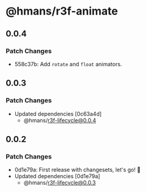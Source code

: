 # @hmans/r3f-animate

## 0.0.4

### Patch Changes

- 558c37b: Add `rotate` and `float` animators.

## 0.0.3

### Patch Changes

- Updated dependencies [0c63a4d]
  - @hmans/r3f-lifecycle@0.0.4

## 0.0.2

### Patch Changes

- 0d1e79a: First release with changesets, let's go! 🚀
- Updated dependencies [0d1e79a]
  - @hmans/r3f-lifecycle@0.0.3
